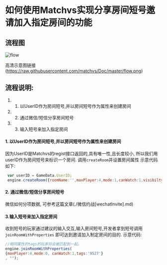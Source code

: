# 如何使用Matchvs实现分享房间短号邀请加入指定房间的功能

## 流程图  

 

![flow](https://raw.githubusercontent.com/matchvs/Doc/master/flow.png)

高清示意图链接 (https://raw.githubusercontent.com/matchvs/Doc/master/flow.png)

##  流程说明:

1. 1. 以UserID作为房间短号,并以房间短号作为属性来创建房间 

2. 2. 通过微信/短信分享房间短号 

3. 3. 输入短号来加入指定房间 


#### 1. 以UserID作为房间短号,并以房间短号作为属性来创建房间

因为UserID是Matchvs的regist接口返回的,具有唯一性,且长度较小, 所以我们用userID作为房间短号来标识一个房间. 调用`createRoom`并设置房间属性
示意代码如下:

```javascript
 var userID = GameData.UserID;
 engine.createRoom({roomName:'',maxPlayer:4,mode:1,canWatch:1,visibilty:1,roomProperty:userID}, '', {})

```

#### 2. 通过微信/短信分享房间短号

微信如何分项数据, 可参考这篇文章(./微信约战[wechatInvite].md)

#### 3.输入短号来加入指定房间

收到短号的玩家通过建议的输入交互,输入房间短号,开发者拿到短号调用`joinRoomWithProperties` 即可达到邀请加入制定房间的目的.
示意代码:

```javascript
//相同属性的tags的玩家将会被匹配到一起。
engine.joinRoomWithProperties(
{maxPlayer:4,mode:0, canWatch:1,tags:'9527'}
, "");
```

